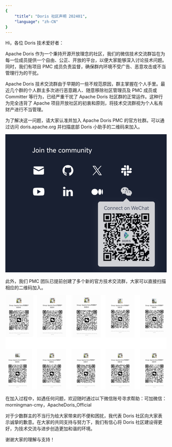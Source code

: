 ```yaml
---
{
    "title": "Doris 社区声明 202401",
    "language": "zh-CN"
}
---
```


<!-- 
Licensed to the Apache Software Foundation (ASF) under one
or more contributor license agreements.  See the NOTICE file
distributed with this work for additional information
regarding copyright ownership.  The ASF licenses this file
to you under the Apache License, Version 2.0 (the
"License"); you may not use this file except in compliance
with the License.  You may obtain a copy of the License at

  http://www.apache.org/licenses/LICENSE-2.0

Unless required by applicable law or agreed to in writing,
software distributed under the License is distributed on an
"AS IS" BASIS, WITHOUT WARRANTIES OR CONDITIONS OF ANY
KIND, either express or implied.  See the License for the
specific language governing permissions and limitations
under the License.
-->

Hi，各位 Doris 技术爱好者：

Apache Doris 作为一个秉持开源开放理念的社区，我们的微信技术交流群旨在为每一位成员提供一个自由、公正、开放的平台，以便大家能够深入讨论技术问题。同时，我们有项目 PMC 成员负责监督，确保群内环境不受广告、恶意攻击或不当管理行为的干扰。

Apache Doris 技术交流群由于早期的一些不规范原因，群主掌握在个人手里。最近几个群的个人群主多次进行恶意踢人、随意移除社区管理员及 PMC 成员或 Committer 等行为，已经严重干扰了 Apache Doris 社区群的正常运作。这种行为完全违背了 Apache 项目开放社区的初衷和原则，将技术交流群视为个人私有财产进行不当管理。

为了解决这一问题，请大家认准并加入 Apache Doris PMC 的官方社群。可以通过访问 doris.apache.org 并扫描底部 Doris 小助手的二维码来加入。

<div style={{textAlign:'center'}}><img src="/images/qrcode-assistance.png" alt="qrocde" style={{display: 'inline-block'}}/></div >

此外，我们 PMC 团队已提前创建了多个新的官方技术交流群，大家可以直接扫描相应的二维码加入。

![qrcode-community](/images/qrcode-community.png)

在加入过程中，如遇任何问题，欢迎随时通过以下微信账号寻求帮助：可加微信：morningman-cmy，ApacheDoris_Official

对于少数群主的不当行为给大家带来的不便和困扰，我代表 Doris 社区向大家表示诚挚的歉意。在大家的共同支持与努力下，我们有信心将 Doris 社区建设得更好，为技术交流与进步创造更加和谐的环境。

谢谢大家的理解与支持！